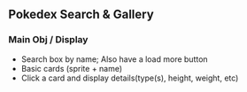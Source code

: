 ## Pokedex Search & Gallery

### Main Obj / Display
- Search box by name; Also have a load more button
- Basic cards (sprite + name)
- Click a card and display details(type(s), height, weight, etc)


